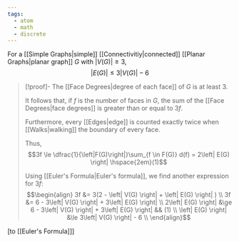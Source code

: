 ```yaml
---
tags:
  - atom
  - math
  - discrete
---
```

For a [[Simple Graphs|simple]] [[Connectivitiy|connected]] [[Planar Graphs|planar graph]] $G$ with $\left| V(G) \right| \ge 3$,
$$ \left| E(G) \right| \le 3\left| V(G) \right| - 6 $$
> [!proof]-
> The [[Face Degrees|degree of each face]] of $G$ is at least $3$.
> 
> It follows that, if $f$ is the number of faces in $G$, the sum of the [[Face Degrees|face degrees]] is greater than or equal to $3f$.
> 
> Furthermore, every [[Edges|edge]] is counted exactly twice when [[Walks|walking]] the boundary of every face.
> 
> Thus,
> $$3f \le \dfrac{1}{\left|F(G)\right|}\sum_{f \in F(G)} d(f) = 2\left| E(G) \right| \hspace{2em}(1)$$
> 
> Using [[Euler's Formula|Euler's formula]], we find another expression for $3f$:
> $$\begin{align}
> 	3f &= 3(2 - \left| V(G) \right| + \left| E(G) \right| ) \\
> 	3f &= 6 - 3\left| V(G) \right| + 3\left| E(G) \right| \\
> 	2\left| E(G) \right|  &\ge 6 - 3\left| V(G) \right| + 3\left| E(G) \right| && (1) \\
> 	 \left| E(G) \right| &\le 3\left| V(G) \right| - 6 \\
> \end{align}$$

\[to [[Euler's Formula]]\]